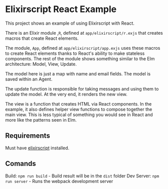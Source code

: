 # Elixirscript React Example

This project shows an example of using Elixirscript with React. 

There is an Elixir module ,`R`, defined at `app/elixirscript/r.exjs` that creates macros that create React elements.

The module, `App`, defined at `app/elixirscript/app.exjs` uses these macros to create React elements thanks to React's ability to make stateless components. The rest of the module shows something
similar to the Elm architecture: Model, View, Update.

The model here is just a map with name and email fields. The model is saved within an Agent.

The update function is responsible for taking messages and using them to update the model. At the very end, it renders the new view.

The view is a function that creates HTML via React components. In the example, it also defines helper view functions to compose together the main view. This is less typical of something you would see in React and more like the patterns seen in Elm.

## Requirements

Must have [elixirscript](https://github.com/bryanjos/elixirscript) installed.

## Comands

Build: `npm run build` - Build result will be in the `dist` folder
Dev Server: `npm run server` - Runs the webpack development server
